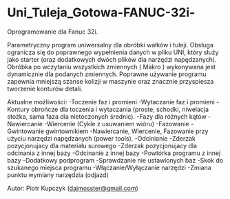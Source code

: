 # Uni_Tuleja_Gotowa-FANUC-32i-

Oprogramowanie dla Fanuc 32i.

Parametryczny program uniwersalny dla obróbki wałków i tuleji. 
Obsługa ogranicza się do poprawnego wypełnienia danych w pliku UNI, który 
służy jako starter (oraz dodatkowych dwóch plików dla narzędzi napędzanych). Obróbka po wczytaniu wszystkich zmiennych ( Makro ) 
wykonywana jest dynamicznie dla podanych zmiennych. Poprawne używanie programu
zapewnia mniejszą szanse kolizji w maszynie oraz znacznie przyspiesza tworzenie 
konturów detali.


Aktualne możliwości:
-Toczenie faz i promieni
-Wytaczanie faz i promieni
-Kontury obrończe dla toczenia i wytaczania (proste, schodki, niwelacja stożka, sama faza dla nietoczonych średnic).
-Fazy dla różnych kątów 
-Nawiercanie
-Wiercenie (Cykle z usuwaniem wióru)
-Fazowanie
-Gwintowanie gwintownikiem
-Nawiercanie, Wiercenie, Fazowanie przy użyciu narzędzi napędzanych (power tools).
-Odcinianie
-Zderzak pozycjonujacy dla materiału surowego
-Zderzak pozycjonujacy dla odcinania z innej bazy
-Odcinanie z innej bazy 
-Powtórka programu z innej bazy
-Dodatkowy podprogram
-Sprawdzanie nie ustawionych baz
-Skok do szukanego miejsca programu
-Włączanie/Wyłączanie narzędzi 
-Zmiana punktu wymiany narzędzia (odjazd)

Autor: Piotr Kupczyk (dajmosster@gmail.com)
